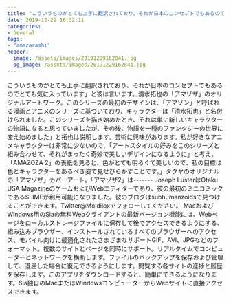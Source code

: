 ```yaml
---
title: "こういうものがとても上手に翻訳されており、それが日本のコンセプトでもあるのでとても気に入っています」と彼は言います。"
date: 2019-12-29 16:32:11
categories:
- General
tags:
- "amazarashi"
header:
  image: /assets/images/20191229162841.jpg
  og_image: /assets/images/20191229162841.jpg
---
```


こういうものがとても上手に翻訳されており、それが日本のコンセプトでもあるのでとても気に入っています」と彼は言います。清水拓也の「アマゾザ」のオリジナルアートワーク。このシリーズの最初のデザインは、「アマゾン」と呼ばれる漫画とアニメのシリーズに基づいており、キャラクターは「清水拓也」と名付けられました。このシリーズを描き始めたとき、それは単に新しいキャラクターの物語になると思っていましたが、その後、物語を一種のファンタジーの世界に変え始めました」と拓也は説明します。芸術に興味があります。私が好きなアニメキャラクターは非常に少ないので、「アートスタイルの好みをこのシリーズと組み合わせて、それがまったく奇妙で美しいデザインになるように」と考え、「AMAZOZA 2」の表紙を見ると、色がとても明るくて美しいので、私の目標は色とキャラクターをあるべき姿で見せびらかすことです。」タクヤのオリジナルの「アマゾザ」カバーアート。「アマゾザ2」は------- Joseph LusterはOtaku USA MagazineのゲームおよびWebエディターであり、彼の最初のミニコミックであるSLIMEが利用可能になりました。彼のブログはsubhumanzoidsで見つけることができます。Twitter@Moldiloxでフォローしてください。 MacおよびWindows用のSiaの無料Webクライアントの最新バージョン機能には、Webページをローカルストレージファイルに保存して後でアクセスできるようにする、組み込みブラウザー、インストールされているすべてのブラウザーへのアクセス、モバイル向けに最適化されたさまざまなサポートGIF、AVI、JPGなどのフォーマット。複数のサイトとページを同時にサポート。リアルタイムでコンピューターとネットワークを横断します。ファイルのバックアップを保存および管理して、退屈した場合に復元できるようにします。閲覧する各サイトの進捗と履歴を保存します。このアプリをダウンロードすると、簡単にできるようになります。Sia独自のMacまたはWindowsコンピューターからWebサイトに直接アクセスできます。
